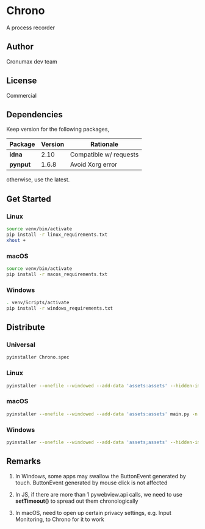 # Chrono

A process recorder

## Author

Cronumax dev team

## License

Commercial

## Dependencies

Keep version for the following packages,

| Package    | Version | Rationale              |
| ---------- | ------- | ---------------------- |
| **idna**   | 2.10    | Compatible w/ requests |
| **pynput** | 1.6.8   | Avoid Xorg error       |

otherwise, use the latest.

## Get Started

### Linux

```bash
source venv/bin/activate
pip install -r linux_requirements.txt
xhost +
```

### macOS

```bash
source venv/bin/activate
pip install -r macos_requirements.txt
```

### Windows

```bash
. venv/Scripts/activate
pip install -r windows_requirements.txt
```

## Distribute

### Universal

```bash
pyinstaller Chrono.spec
```

### Linux

```bash
pyinstaller --onefile --windowed --add-data 'assets:assets' --hidden-import plyer.platforms.linux.notification main.py -n Chrono -i media/automation.png
```

### macOS

```bash
pyinstaller --onefile --windowed --add-data 'assets:assets' main.py -n Chrono -i media/automation.png
```

### Windows

```bash
pyinstaller --onefile --windowed --add-data 'assets;assets' --hidden-import plyer.platforms.win.notification --hidden-import apscheduler main.py -n Chrono -i media/automation.ico
```

## Remarks

1.  In Windows, some apps may swallow the ButtonEvent generated by touch. ButtonEvent generated by mouse click is not affected

2.  In JS, if there are more than 1 pywebview.api calls, we need to use <b>setTimeout()</b> to spread out them chronologically

3.  In macOS, need to open up certain privacy settings, e.g. Input Monitoring, to Chrono for it to work
